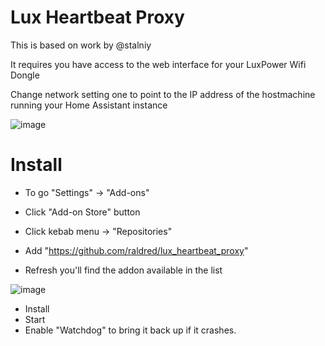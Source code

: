 # Lux Heartbeat Proxy

This is based on work by @stalniy

It requires you have access to the web interface for your LuxPower Wifi Dongle

Change network setting one to point to the IP address of the hostmachine running your Home Assistant instance

![image](https://github.com/user-attachments/assets/ab889c45-bdb1-44c0-a1d0-b7ac73326db3)


# Install

* To go "Settings" -> "Add-ons"
* Click "Add-on Store" button
* Click kebab menu -> "Repositories"
* Add "https://github.com/raldred/lux_heartbeat_proxy"

* Refresh you'll find the addon available in the list

![image](https://github.com/user-attachments/assets/0888a66c-46d2-4dcc-8450-d095c88eec27)

* Install
* Start
* Enable "Watchdog" to bring it back up if it crashes.
